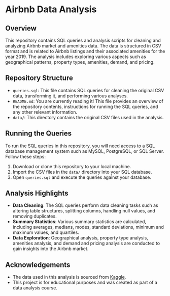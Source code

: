 # Airbnb Data Analysis

## Overview
This repository contains SQL queries and analysis scripts for cleaning and analyzing Airbnb market and amenities data. The data is structured in CSV format and is related to Airbnb listings and their associated amenities for the year 2019. The analysis includes exploring various aspects such as geographical patterns, property types, amenities, demand, and pricing.

## Repository Structure
- `queries.sql`: This file contains SQL queries for cleaning the original CSV data, transforming it, and performing various analyses.
- `README.md`: You are currently reading it! This file provides an overview of the repository contents, instructions for running the SQL queries, and any other relevant information.
- `data/`: This directory contains the original CSV files used in the analysis.

## Running the Queries
To run the SQL queries in this repository, you will need access to a SQL database management system such as MySQL, PostgreSQL, or SQL Server. Follow these steps:
1. Download or clone this repository to your local machine.
2. Import the CSV files in the `data/` directory into your SQL database.
3. Open `queries.sql` and execute the queries against your database.

## Analysis Highlights
- **Data Cleaning**: The SQL queries perform data cleaning tasks such as altering table structures, splitting columns, handling null values, and removing duplicates.
- **Summary Statistics**: Various summary statistics are calculated, including averages, medians, modes, standard deviations, minimum and maximum values, and quartiles.
- **Data Exploration**: Geographical analysis, property type analysis, amenities analysis, and demand and pricing analysis are conducted to gain insights into the Airbnb market.

## Acknowledgements
- The data used in this analysis is sourced from [Kaggle](https://www.kaggle.com/).
- This project is for educational purposes and was created as part of a data analysis course.
